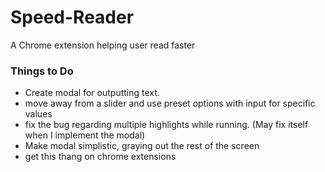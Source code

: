 # Speed-Reader
A Chrome extension helping user read faster


### Things to Do
* Create modal for outputting text. 
* move away from a slider and use preset options with input for specific values
* fix the bug regarding multiple highlights while running. (May fix itself when I implement the modal) 
* Make modal simplistic, graying out the rest of the screen
* get this thang on chrome extensions
